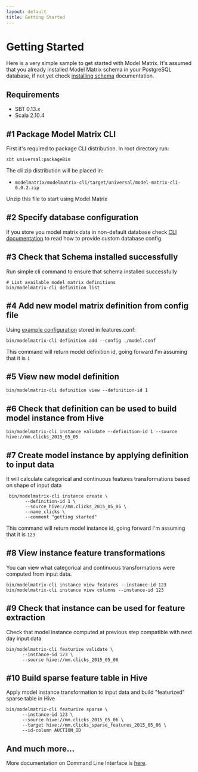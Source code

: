 ```yaml
---
layout: default
title: Getting Started
---
```


# Getting Started

Here is a very simple sample to get started with Model Matrix. It's assumed that you already installed
Model Matrix schema in your PostgreSQL database, if not yet check [installing schema](installing-schema.html) documentation.

## Requirements

- SBT 0.13.x
- Scala 2.10.4

## #1 Package Model Matrix CLI

First it's required to package CLI distribution. In root directory run:

    sbt universal:packageBin
    
The cli zip distribution will be placed in:
  - `modelmatrix/modelmatrix-cli/target/universal/model-matrix-cli-0.0.2.zip`
  
Unzip this file to start using Model Matrix  

## #2 Specify database configuration
    
If you store you model matrix data in non-default database check [CLI documentation](cli.html#specify-database) to read
how to provide custom database config.    

## #3 Check that Schema installed successfully

Run simple cli command to ensure that schema installed successfully
   
    # List available model matrix definitions
    bin/modelmatrix-cli definition list

## #4 Add new model matrix definition from config file

Using [example configuration](feature-matrix-config.html#example-configuration) stored in features.conf:
   
    bin/modelmatrix-cli definition add --config ./model.conf
    
This command will return model definition id, going forward I'm assuming that it is `1`    
                
## #5 View new model definition

    bin/modelmatrix-cli definition view --definition-id 1
    
## #6 Check that definition can be used to build model instance from Hive
    
    bin/modelmatrix-cli instance validate --definition-id 1 --source hive://mm.clicks_2015_05_05
     
## #7 Create model instance by applying definition to input data
     
It will calculate categorical and continuous features transformations based on shape of input data
     
     bin/modelmatrix-cli instance create \
           --definition-id 1 \
           --source hive://mm.clicks_2015_05_05 \
           --name clicks \
           --comment "getting started"
     
This command will return model instance id, going forward I'm assuming that it is `123`

## #8 View instance feature transformations

You can view what categorical and continuous transformations were computed from input data.

    bin/modelmatrix-cli instance view features --instance-id 123
    bin/modelmatrix-cli instance view columns --instance-id 123
    
## #9 Check that instance can be used for feature extraction

Check that model instance computed at previous step compatible with next day input data
    
    bin/modelmatrix-cli featurize validate \
          --instance-id 123 \
          --source hive://mm.clicks_2015_05_06
    
## #10 Build sparse feature table in Hive
   
Apply model instance transformation to input data and build "featurized" sparse table in Hive
   
    bin/modelmatrix-cli featurize sparse \
          --instance-id 123 \
          --source hive://mm.clicks_2015_05_06 \
          --target hive://mm.clicks_sparse_features_2015_05_06 \
          --id-column AUCTION_ID
   

## And much more…

More documentation on Command Line Interface is [here](cli.html).
